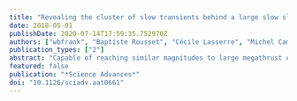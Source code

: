 ```yaml
---
title: "Revealing the cluster of slow transients behind a large slow slip event"
date: 2018-05-01
publishDate: 2020-07-14T17:59:35.752970Z
authors: ["wbfrank", "Baptiste Rousset", "Cécile Lasserre", "Michel Campillo"]
publication_types: ["2"]
abstract: "Capable of reaching similar magnitudes to large megathrust earthquakes [$M_w$ (moment magnitude) $>$ 7], slow slip events play a major role in accommodating tectonic motion on plate boundaries through predominantly aseismic rupture. We demonstrate here that large slow slip events are a cluster of short-duration slow transients. Using a dense catalog of low-frequency earthquakes as a guide, we investigate the $M_w$ 7.5 slow slip event that occurred in 2006 along the subduction interface 40 km beneath Guerrero, Mexico. We show that while the long-period surface displacement, as recorded by Global Positioning System, suggests a 6-month duration, the motion in the direction of tectonic release only sporadically occurs over 55 days, and its surface signature is attenuated by rapid relocking of the plate interface. Our proposed description of slow slip as a cluster of slow transients forces us to re-evaluate our understanding of the physics and scaling of slow earthquakes."
featured: false
publication: "*Science Advances*"
doi: "10.1126/sciadv.aat0661"
---
```


